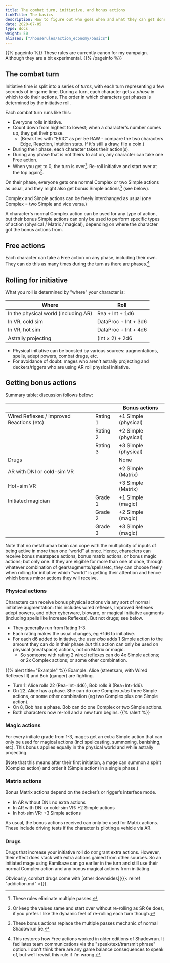 ```yaml
---
title: The combat turn, initiative, and bonus actions
linkTitle: The basics
description: How to figure out who goes when and what they can get done
date: 2020-07-05
type: docs
weight: 50
aliases: ["/houserules/action_economy/basics"]
---
```


{{% pageinfo %}} 
These rules are currently canon for my campaign. Although they are a bit experimental.
{{% /pageinfo %}}

## The combat turn

Initiative time is split into a series of *turns*, with each turn representing a few seconds of in-game time. During a turn, each character gets a *phase* in which to do their actions. The order in which characters get phases is determined by the initiative roll. 

Each combat turn runs like this:

*   Everyone rolls initiative.
*   Count down from highest to lowest; when a character's number comes up, they get their phase.
	*   (Break ties with "ERIC" as per 5e RAW - compare the two characters Edge, Reaction, Intuition stats. If it's still a draw, flip a coin.)
*   During their phase, each character takes their action(s).
*   During any phase that is not theirs to act on, any character can take one Free action.
*   When you get to 0, the turn is over[^passes]. Re-roll initiative and start over at the top again[^reroll].

On their phase, everyone gets one normal Complex or two Simple actions as usual, and they might also get bonus Simple actions[^bonus] (see below). 

Complex and Simple actions can be freely interchanged as usual (one Complex = two Simple and vice versa.) 

A character's normal Complex action can be used for any type of action, but their bonus Simple actions can only be used to perform specific types of action (physical / Matrix / magical), depending on where the character got the bonus actions from.

[^reroll]: Or keep the values same and start over without re-rolling as SR 6e does, if you prefer. I like the dynamic feel of re-rolling each turn though.
[^passes]: These rules eliminate multiple passes. 
[^bonus]: These bonus actions replace the multiple passes mechanic of normal Shadowrun 5e.

## Free actions

Each character can take a Free action on any phase, including their own. They can do this as many times during the turn as there are phases.[^free]

[^free]: This restores how Free actions worked in older editions of Shadowrun. It faciliates team communications via the "speak/text/transmit phrase" option. I don't think there are any game balance consequences to speak of, but we’ll revisit this rule if I’m wrong.

## Rolling for initiative

What you roll is determined by "where" your character is:

| Where 	| Roll      	|
|--------------------------------------	|----------------------	|
| In the physical world (including AR) 	| Rea + Int + 1d6      	|
| In VR, cold sim                      	| DataProc + Int + 3d6 	|
| In VR, hot sim                       	| DataProc + Int + 4d6 	|
| Astrally projecting                  	| (Int × 2) + 2d6     	|

* Physical initiative can be boosted by various sources: augmentations, spells, adept powers, combat drugs, etc.
* For avoidance of doubt: mages who aren't astrally projecting and deckers/riggers who are using AR roll physical initiative.

## Getting bonus actions

Summary table; discussion follows below:

|                                     	|          	| Bonus actions               	|
|-------------------------------------	|----------	|----------------------	|
| Wired Reflexes / Improved Reactions (etc) 	| Rating 1 	| +1 Simple (physical) 	|
|                                     	| Rating 2 	| +2 Simple (physical) 	|
|                                     	| Rating 3 	| +3 Simple (physical) 	|
| Drugs                               	|          	| None                 	|
| AR with DNI or cold-sim VR          	|          	| +2 Simple (Matrix)   	|
| Hot-sim VR                          	|          	| +3 Simple (Matrix)   	|
| Initiated magician                  	| Grade 1  	| +1 Simple (magic)    	|
|                                     	| Grade 2  	| +2 Simple (magic)    	|
|                                     	| Grade 3  	| +3 Simple (magic)     	|


Note that no metahuman brain can cope with the multiplicity of inputs of being active in more than one “world” at once. Hence, characters can receive bonus meatspace actions, bonus matrix actions, or bonus magic actions; but only one. If they are eligible for more than one at once, through whatever combination of gear/augments/spells/etc, they can choose freely when rolling for initiative which “world” is getting their attention and hence which bonus minor actions they will receive.

### Physical actions

Characters can receive bonus physical actions via any sort of normal initiative augmentation: this includes wired reflexes, Improved Reflexes adept powers, and other cyberware, bioware, or magical initiative augments (including spells like Increase Reflexes). But not drugs; see below.

*   They generally run from Rating 1-3.
*   Each rating makes the usual changes, eg +1d6 to initiative.
*   For each d6 added to initiative, the user _also_ adds 1 Simple action to the amount they can do in their phase _but_ this action can only be used on physical (meatspace) actions, not on Matrix or magic.
	*   So someone with rating 2 wired reflexes can do 4x Simple actions; or 2x Complex actions; or some other combination.

{{% alert title="Example" %}}
Example: Alice (streetsam, with Wired Reflexes III) and Bob (ganger) are fighting.

*   Turn 1: Alice rolls 22 (Rea+Int+4d6), Bob rolls 8 (Rea+Int+1d6).
*   On 22, Alice has a phase. She can do one Complex _plus_ three Simple actions, or some other combination (eg two Complex plus one Simple action).  
*   On 8, Bob has a phase. Bob can do one Complex or two Simple actions.
*   Both characters now re-roll and a new turn begins.
{{% /alert %}}

### Magic actions

For every initiate grade from 1-3, mages get an extra Simple action that can only be used for magical actions (incl spellcasting, summoning, banishing, etc). This bonus applies equally in the physical world and while astrally projecting.

(Note that this means after their first initiation, a mage can summon a spirit (Complex action) and order it (Simple action) in a single phase.)

### Matrix actions

Bonus Matrix actions depend on the decker’s or rigger’s interface mode.

*   In AR without DNI: no extra actions
*   In AR with DNI or cold-sim VR: +2 Simple actions
*   In hot-sim VR: +3 Simple actions

As usual, the bonus actions received can only be used for Matrix actions. These include driving tests if the character is piloting a vehicle via AR.

### Drugs

Drugs that increase your initiative roll do *not* grant extra actions. However, their effect does stack with extra actions gained from other sources. So an initiated mage using Kamikaze can go earlier in the turn and still use their normal Complex action and any bonus magical actions from initiating.

Obviously, combat drugs come with [other downsides]({{< relref "addiction.md" >}}).
